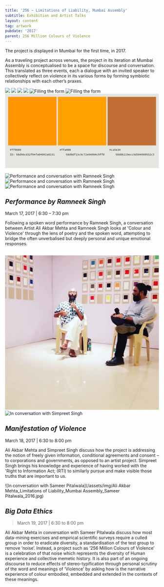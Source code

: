 ```yaml
---
title: '256 ~ Limitations of Liability, Mumbai Assembly'
subtitle: Exhibition and Artist Talks
layout: content
tag: artwork
pubdate: '2017'
parent: 256 Million Colours of Violence
---
```

The project is displayed in Mumbai for the first time, in 2017.

As a traveling project across venues, the project in its iteration at Mumbai Assembly is conceptualised to be a space for discourse and conversation. This translated as three events, each a dialogue with an invited speaker to collectively reflect on violence in its various forms by forming symbiotic relationships with each other’s praxes.

![](/assets/img/ali-akbar-mehta_256-million-colours-of-violence_detail_2017.jpg)
![](/assets/img/colour-wall-survey-table.jpg)
![](/assets/img/opening-night.jpg)
![](/assets/img/audience-3.jpg)
![Filling the form](/assets/img/filling-the-form.jpg)
![Filling the form](/assets/img/ali-ken.jpg)
![Filling the form](/assets/img/colours-of-violence.jpg)

![Performance and conversation with Ramneek Singh](/assets/img/ramneek-singh-performance.jpg)
![Performance and conversation with Ramneek Singh](/assets/img/ramneek-singh-performance-2.jpg)
![Performance and conversation with Ramneek Singh](/assets/img/ramneek-and-ali-in-conversation.jpg)

## _Performance by Ramneek Singh_

March 17, 2017 | 6:30 – 7:30 pm

Following a spoken word performance by Ramneek Singh, a conversation between Artist Ali Akbar Mehta and Ramneek Singh looks at 'Colour and Violence' through the lens of poetry and the spoken word, attempting to bridge the often unverbalised but deeply personal and unique emotional responses.

## 
![In conversation with Simpreet Singh](/assets/img/ali-akbar-mehta-and-simpreet-singh.jpg)
![In conversation with Simpreet Singh](/assets/img/audience-2.jpg)


## _Manifestation of Violence_

March 18, 2017 | 6:30 to 8:00 pm

Ali Akbar Mehta and Simpreet Singh discuss how the project is addressing the notion of freely given information, conditional agreements and consent – to corporations and governments, as opposed to an artist project. Simpreet Singh brings his knowledge and experience of having worked with the 'Right to Information Act; (RTI) to similarly pursue and make visible those truths that are important to us.



!\[In conversation with Sameer Pitalwala](/assets/img/Ali Akbar Mehta_Limitations of Liability_Mumbai Assembly_Sameer Pitalwala_2016.jpg)

## _Big Data Ethics_

> March 19, 2017 | 6:30 to 8:00 pm

Ali Akbar Mehta in conversation with Sameer Pitalwala discuss how most data-mining exercises and empirical scientific surveys require a culled group in order to eradicate diversity, a standardisation of the test group to remove ‘noise’. Instead, a project such as ‘256 Million Colours of Violence’ is a celebration of that noise which represents the diversity of Human experience and collective memetic history. It is also part of an ongoing discourse to reduce effects of stereo-typification through personal scrutiny of the word and meanings of ‘Violence' by asking how is the narrative experience of colour embodied, embedded and extended in the contexts of these meanings.
